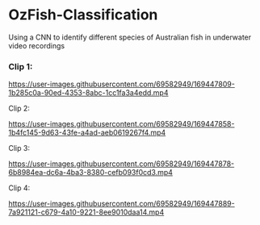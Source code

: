 # OzFish-Classification
Using a CNN to identify different species of Australian fish in underwater video recordings

### Clip 1:

https://user-images.githubusercontent.com/69582949/169447809-1b285c0a-90ed-4353-8abc-1cc1fa3a4edd.mp4

Clip 2:

https://user-images.githubusercontent.com/69582949/169447858-1b4fc145-9d63-43fe-a4ad-aeb0619267f4.mp4

Clip 3:

https://user-images.githubusercontent.com/69582949/169447878-6b8984ea-dc6a-4ba3-8380-cefb093f0cd3.mp4

Clip 4:

https://user-images.githubusercontent.com/69582949/169447889-7a921121-c679-4a10-9221-8ee9010daa14.mp4


